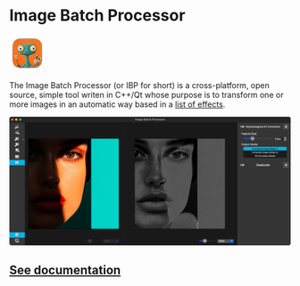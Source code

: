  
#  Image Batch Processor

![](docs/assets/img/ibp-sm.png)

The Image Batch Processor (or IBP for short) is a cross-platform, open source, simple tool writen in C++/Qt whose purpose is to transform one or more images in an automatic way based in a [list of effects](https://twardoch.github.io/ibp/).

![Screenshot](docs/assets/img/screenshot.png)

## [See documentation](https://twardoch.github.io/ibp/)

